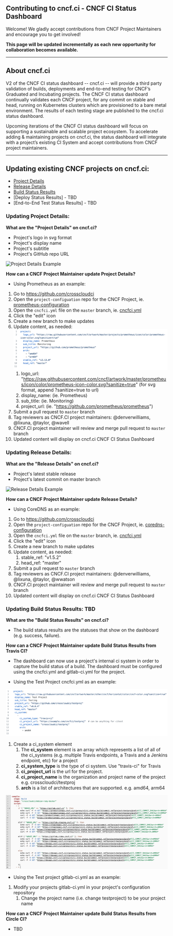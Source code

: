 Contributing to cncf.ci - CNCF CI Status Dashboard
---
Welcome! We gladly accept contributions from CNCF Project Maintainers and encourage you to get involved!

**This page will be updated incrementally as each new opportunity for collaboration becomes available.**

---
About cncf.ci
---

V2 of the CNCF CI status dashboard -- cncf.ci -- will provide a third party validation of builds, deployments and end-to-end testing for CNCF’s Graduated and Incubating projects. The CNCF CI status dashboard continually validates each CNCF project, for any commit on stable and head, running on Kubernetes clusters which are provisioned to a bare metal environment. The results of each testing stage are published to the cncf.ci status dashboard.

Upcoming iterations of the CNCF CI status dashboard will focus on supporting a sustainable and scalable project ecosystem. To accelerate adding & maintaining projects on cncf.ci, the status dashboard will integrate with a project’s existing CI System and accept contributions from CNCF project maintainers. 

---

Updating existing CNCF projects on cncf.ci: 
---

- [Project Details](https://github.com/crosscloudci/crosscloudci/blob/master/CONTRIBUTING.md#updating-project-details)
- [Release Details](https://github.com/crosscloudci/crosscloudci/blob/master/CONTRIBUTING.md#updating-release-details)
- [Build Status Results](https://github.com/crosscloudci/crosscloudci/blob/master/CONTRIBUTING.md#updating-build-status-results-tbd)
- [Deploy Status Results] - TBD
- [End-to-End Test Status Results] - TBD



### Updating Project Details:

**What are the "Project Details" on cncf.ci?** 
-  Project's logo in svg format
-  Project's display name 
-  Project's subtitle
-  Project's GitHub repo URL

![Project Details Example](https://user-images.githubusercontent.com/11701267/54546272-4f2d1f00-4971-11e9-9fb6-9cb42a8a997c.png)

**How can a CNCF Project Maintainer update Project Details?** 
- Using Prometheus as an example:
1. Go to https://github.com/crosscloudci
1. Open the `project-configuation` repo for the CNCF Project, ie. [prometheus-configuration](https://github.com/crosscloudci/prometheus-configuration)
1. Open the `cncfci.yml` file on the `master` branch, ie. [cncfci.yml](https://github.com/crosscloudci/prometheus-configuration/blob/master/cncfci.yml)
1. Click the "edit" icon
1. Create a new branch to make updates
1. Update content, as needed: 
![alt text](https://raw.githubusercontent.com/crosscloudci/crosscloudci/master/prometheusyml.png "Prometheus YML")
   1. logo_url: "https://raw.githubusercontent.com/cncf/artwork/master/prometheus/icon/color/prometheus-icon-color.svg?sanitize=true" (for svg format, append ?sanitize=true to url)
   1. display_name: (ie. Prometheus)
   1. sub_title: (ie. Monitoring)
   1. project_url: (ie. "https://github.com/prometheus/prometheus")
1. Submit a pull request to `master` branch
1. Tag reviewers as CNCF.CI project maintainers: @denverwilliams, @lixuna, @taylor, @wavell
1. CNCF.CI project maintainer will review and merge pull request to `master` branch
1. Updated content will display on cncf.ci CNCF CI Status Dashboard

### Updating Release Details:

**What are the "Release Details" on cncf.ci?** 
-  Project's latest stable release
-  Project's latest commit on master branch

![Release Details Example](https://user-images.githubusercontent.com/11701267/60830121-2036f500-a17c-11e9-8e7e-5db2a443f3b3.png)

**How can a CNCF Project Maintainer update Release Details?** 
- Using CoreDNS as an example:

1. Go to https://github.com/crosscloudci
1. Open the `project-configuation` repo for the CNCF Project, ie. [coredns-configuration](https://github.com/crosscloudci/coredns-configuration)
1. Open the `cncfci.yml` file on the `master` branch, ie. [cncfci.yml](https://github.com/crosscloudci/coredns-configuration/blob/master/cncfci.yml)
1. Click the "edit" icon
1. Create a new branch to make updates
1. Update content, as needed: 
   1.   stable_ref: "v1.5.2"
   1.   head_ref: "master"
1. Submit a pull request to `master` branch
1. Tag reviewers as CNCF.CI project maintainers: @denverwilliams, @lixuna, @taylor, @wwatson
1. CNCF.CI project maintainer will review and merge pull request to `master` branch
1. Updated content will display on cncf.ci CNCF CI Status Dashboard

### Updating Build Status Results: TBD

**What are the "Build Status Results" on cncf.ci?** 
-  The build status results are the statuses that show on the dashboard (e.g. success, failure).  

**How can a CNCF Project Maintainer update Build Status Results from Travis CI?** 
- The dashboard can now use a project's internal ci system in order to capture the build status of a build.  The dashboard must be configured using the cncfci.yml and gitlab-ci.yml for the project.

- Using the Test Project cncfci.yml as an example:

![alt text](https://raw.githubusercontent.com/crosscloudci/crosscloudci/master/testprojectcncfciyml.png "Test Project cncfci.yml YML")

1. Create a ci_system element
   1. The **ci_system** element is an array which represents a list of all of the ci_systems (e.g. multiple Travis endpoints, a Travis and a Jenkins endpoint, etc) for a project
   1. **ci_system_type** is the type of ci system.  Use "travis-ci" for Travis
   1. **ci_project_url** is the url for the project.
   1. **ci_project_name** is the organization and project name of the project e.g. crosscloudci/testproj
   1. **arch** is a list of architectures that are supported.  e.g. amd64, arm64 
   
![alt text](https://raw.githubusercontent.com/crosscloudci/crosscloudci/master/testprojectgitlabyml.png "Test Project gitlab-ci.yml YML")

- Using the Test project gitlab-ci.yml as an example:

1. Modify your projects gitlab-ci.yml in your project's configuration repository
   1. Change the project name (i.e. change testproject) to be your project name
   
**How can a CNCF Project Maintainer update Build Status Results from Circle CI?**
- TBD


